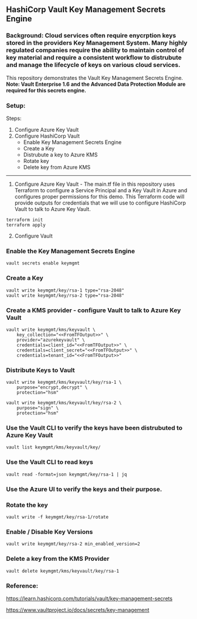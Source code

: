 ## HashiCorp Vault Key Management Secrets Engine



### Background: Cloud services often require enycrption keys stored in the providers Key Management System. Many highly regulated companies require the ability to maintain control of key material and require a consistent workflow to distrubute and manage the lifecycle of keys on various cloud services.  

This repository demonstrates the Vault Key Management Secrets Engine. **Note: Vault Enterprise 1.6 and the Advanced Data Protection Module are required for this secrets engine.**


### Setup: 
Steps:  
1. Configure Azure Key Vault 
2. Configure HashiCorp Vault
    - Enable Key Management Secrets Engine
    - Create a Key
    - Distrubute a key to Azure KMS
    - Rotate key
    - Delete key from Azure KMS

<hr>

1. Configure Azure Key Vault - The main.tf file in this repository uses Terraform to configure a Service Principal and a Key Vault in Azure and configures proper permissions for this demo. This Terraform code will provide outputs for credentials that we will use to configure HashiCorp Vault to talk to Azure Key Vault. 

```
terraform init 
terraform apply
```

2. Configure Vault 

### Enable the Key Management Secrets Engine 

```
vault secrets enable keymgmt
```

### Create a Key 

```
vault write keymgmt/key/rsa-1 type="rsa-2048"
vault write keymgmt/key/rsa-2 type="rsa-2048"
```

### Create a KMS provider - configure Vault to talk to Azure Key Vault

```
vault write keymgmt/kms/keyvault \
    key_collection="<<FromTFOutput>>" \
    provider="azurekeyvault" \
    credentials=client_id="<<FromTFOutput>>" \
    credentials=client_secret="<<FromTFOutput>>" \
    credentials=tenant_id="<<FromTFOutput>>"
```

### Distribute Keys to Vault
```
vault write keymgmt/kms/keyvault/key/rsa-1 \
    purpose="encrypt,decrypt" \
    protection="hsm"

vault write keymgmt/kms/keyvault/key/rsa-2 \
    purpose="sign" \
    protection="hsm"
```

### Use the Vault CLI to verify the keys have been distrubuted to Azure Key Vault 
```
vault list keymgmt/kms/keyvault/key/
```

### Use the Vault CLI to read keys 
```
vault read -format=json keymgmt/key/rsa-1 | jq
```

### Use the Azure UI to verify the keys and their purpose. 

### Rotate the key 
```
vault write -f keymgmt/key/rsa-1/rotate
```

### Enable / Disable Key Versions 
```
vault write keymgmt/key/rsa-2 min_enabled_version=2
```

### Delete a key from the KMS Provider
```
vault delete keymgmt/kms/keyvault/key/rsa-1
```


### Reference:
 
 https://learn.hashicorp.com/tutorials/vault/key-management-secrets
 
 
 https://www.vaultproject.io/docs/secrets/key-management
